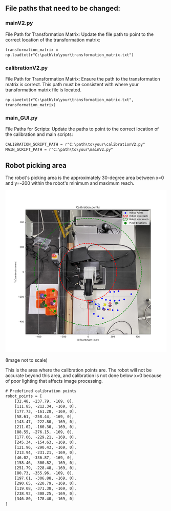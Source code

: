 <h2>File paths that need to be changed:</h2>

<h3>mainV2.py</h3>

File Path for Transformation Matrix:
Update the file path to point to the correct location of the transformation matrix:

    transformation_matrix = np.loadtxt(r"C:\path\to\your\transformation_matrix.txt")

<h3>calibrationV2.py</h3>

File Path for Transformation Matrix:
Ensure the path to the transformation matrix is correct. This path must be consistent with where your transformation matrix file is located.

    np.savetxt(r"C:\path\to\your\transformation_matrix.txt", transformation_matrix)

<h3>main_GUI.py</h3>

File Paths for Scripts:
Update the paths to point to the correct location of the calibration and main scripts:

    CALIBRATION_SCRIPT_PATH = r"C:\path\to\your\calibrationV2.py"
    MAIN_SCRIPT_PATH = r"C:\path\to\your\mainV2.py"


<h2>Robot picking area</h2>

The robot's picking area is the approximately 30-degree area between x=0 and y=-200 within the robot's minimum and maximum reach.

![(alt text)](Figure_1-2.png)

(Image not to scale)

This is the area where the calibration points are. The robot will not be accurate beyond this area, and calibration is not done below x=0 because of poor lighting that affects image processing.

    # Predefined calibration points
    robot_points = [
        [32.48, -237.79, -169, 0], 
        [111.85, -212.34, -169, 0], 
        [177.73, -161.28, -169, 0], 
        [58.61, -258.44, -169, 0], 
        [143.47, -222.80, -169, 0], 
        [211.02, -160.30, -169, 0], 
        [88.55, -276.15, -169, 0], 
        [177.66, -229.21, -169, 0], 
        [245.34, -154.63, -169, 0], 
        [121.96, -290.43, -169, 0], 
        [213.94, -231.21, -169, 0], 
        [46.02, -336.87, -169, 0], 
        [158.46, -300.82, -169, 0], 
        [251.79, -228.48, -169, 0], 
        [80.73, -355.96, -169, 0], 
        [197.61, -306.88, -169, 0], 
        [290.65, -220.79, -169, 0], 
        [119.08, -371.38, -169, 0], 
        [238.92, -308.25, -169, 0], 
        [346.80, -178.40, -169, 0]
    ]